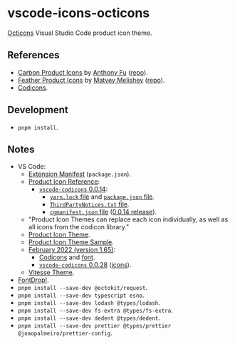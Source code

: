 # vscode-icons-octicons

[Octicons](https://github.com/primer/octicons) Visual Studio Code product icon theme.

## References

- [Carbon Product Icons](https://marketplace.visualstudio.com/items?itemName=antfu.icons-carbon) by [Anthony Fu](https://github.com/antfu) ([repo](https://github.com/antfu/vscode-icons-carbon)).
- [Feather Product Icons](https://marketplace.visualstudio.com/items?itemName=melishev.feather-vscode) by [Matvey Melishev](https://github.com/melishev) ([repo](https://github.com/melishev/feather-vscode/)).
- [Codicons](https://github.com/microsoft/vscode-codicons).

## Development

- `pnpm install`.

## Notes

- VS Code:
  - [Extension Manifest](https://code.visualstudio.com/api/references/extension-manifest) (`package.json`).
  - [Product Icon Reference](https://code.visualstudio.com/api/references/icons-in-labels#icon-listing):
    - [`vscode-codicons` 0.0.14](https://github.com/microsoft/vscode-codicons/tree/0.0.14):
      - [`yarn.lock` file](https://github.com/microsoft/vscode/blob/release/1.65/extensions/simple-browser/yarn.lock#L16) and [`package.json` file](https://github.com/microsoft/vscode/blob/release/1.65/extensions/simple-browser/package.json#L76).
      - [`ThirdPartyNotices.txt` file](https://github.com/microsoft/vscode/blob/release/1.65/ThirdPartyNotices.txt#L72).
      - [`cgmanifest.json` file](https://github.com/microsoft/vscode/blob/release/1.65/cgmanifest.json#L133) ([0.0.14 release](https://github.com/microsoft/vscode-codicons/releases/tag/0.0.14)).
  - "Product Icon Themes can replace each icon individually, as well as all icons from the codicon library."
  - [Product Icon Theme](https://code.visualstudio.com/api/extension-guides/product-icon-theme).
  - [Product Icon Theme Sample](https://github.com/microsoft/vscode-extension-samples/tree/main/product-icon-theme-sample).
  - [February 2022 (version 1.65)](https://code.visualstudio.com/updates/v1_65):
    - [Codicons](https://github.com/microsoft/vscode/blob/release/1.65/src/vs/base/common/codicons.ts) and [font](https://github.com/microsoft/vscode/tree/release/1.65/src/vs/base/browser/ui/codicons/codicon).
    - [`vscode-codicons` 0.0.28](https://github.com/microsoft/vscode-codicons/releases/tag/0.0.28) ([icons](https://github.com/microsoft/vscode-codicons/tree/0.0.28/src/icons)).
  - [Vitesse Theme](https://marketplace.visualstudio.com/items?itemName=antfu.theme-vitesse).
- [FontDrop!](https://fontdrop.info/).
- `pnpm install --save-dev @octokit/request`.
- `pnpm install --save-dev typescript esno`.
- `pnpm install --save-dev lodash @types/lodash`.
- `pnpm install --save-dev fs-extra @types/fs-extra`.
- `pnpm install --save-dev dedent @types/dedent`.
- `pnpm install --save-dev prettier @types/prettier @joaopalmeiro/prettier-config`.
